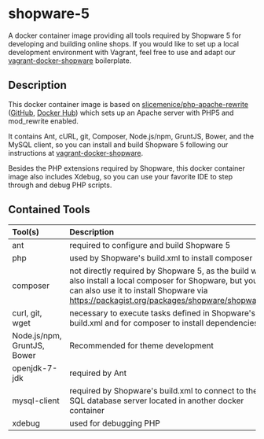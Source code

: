 # shopware-5

A docker container image providing all tools required by Shopware 5 for developing and building online shops.
If you would like to set up a local development environment with Vagrant, feel free to use and adapt our
[vagrant-docker-shopware](https://github.com/SliceMeNice/vagrant-docker-shopware) boilerplate.

## Description

This docker container image is based on [slicemenice/php-apache-rewrite](https://github.com/SliceMeNice-Docker/php-apache-rewrite) ([GitHub](https://github.com/SliceMeNice-Docker/php-apache-rewrite), [Docker Hub](https://registry.hub.docker.com/u/slicemenice/php-apache-rewrite/))
which sets up an Apache server with PHP5 and mod_rewrite enabled.

It contains Ant, cURL, git, Composer, Node.js/npm, GruntJS, Bower, and the MySQL client, so you can install and build Shopware 5 following our instructions
at [vagrant-docker-shopware](https://github.com/SliceMeNice/vagrant-docker-shopware).

Besides the PHP extensions required by Shopware, this docker container image also includes Xdebug, so you can use your
favorite IDE to step through and debug PHP scripts.

## Contained Tools

Tool(s)            | Description 
:----------------- | :------------
ant                | required to configure and build Shopware 5
php                | used by Shopware's build.xml to install composer
composer           | not directly required by Shopware 5, as the build will also install a local composer for Shopware, but you can also use it to install Shopware via https://packagist.org/packages/shopware/shopware
curl, git, wget    | necessary to execute tasks defined in Shopware's build.xml and for composer to install dependencies
Node.js/npm, GruntJS, Bower | Recommended for theme development
openjdk-7-jdk      | required by Ant
mysql-client       | required by Shopware's build.xml to connect to the SQL database server located in another docker container
xdebug             | used for debugging PHP
